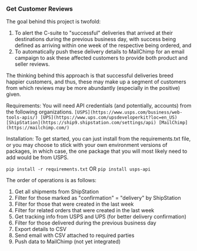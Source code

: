### Get Customer Reviews

The goal behind this project is twofold:

1) To alert the C-suite to "successful" deliveries that arrived at their destinations during the previous business day, with success being defined as arriving within one week of the respective being ordered, and
2) To automatically push these delivery details to MailChimp for an email campaign to ask these affected customers to provide both product and seller reviews.

The thinking behind this approach is that successful deliveries breed happier customers, and thus, these may make up a segment of customers from which reviews may be more abundantly (especially in the positive) given.

Requirements:
You will need API credentials (and potentially, accounts) from the following organizations.
`
[USPS](https://www.usps.com/business/web-tools-apis/)
[UPS](https://www.ups.com/upsdeveloperkit?loc=en_US)
[ShipStation](https://ship9.shipstation.com/settings/api)
[MailChimp](https://mailchimp.com/)
`

Installation:
To get started, you can just install from the requirements.txt file, or you may choose to stick with your own environment versions of packages, in which case, the one package that you will most likely need to add would be from USPS.

`
pip install -r requirements.txt
`
OR
`
pip install usps-api
`

The order of operations is as follows:
1. Get all shipments from ShipStation
2. Filter for those marked as "confirmation" = "delivery" by ShipStation
3. Filter for those that were created in the last week
4. Filter for related orders that were created in the last week
5. Get tracking info from USPS and UPS (for better delivery confirmation)
6. Filter for those delivered during the previous business day
7. Export details to CSV
8. Send email with CSV attached to required parties
9. Push data to MailChimp (not yet integrated)
